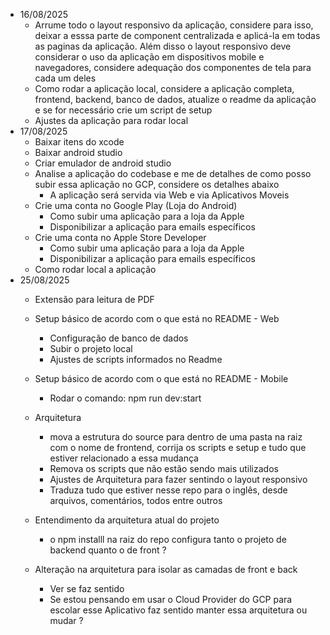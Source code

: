 - 16/08/2025
    - Arrume todo o layout responsivo da aplicação, considere para isso, deixar a esssa parte de component centralizada e aplicá-la em todas as paginas da aplicação. Além disso o layout responsivo deve considerar o uso da aplicação em dispositivos mobile e navegadores, considere adequação dos componentes de tela para cada um deles
    - Como rodar a aplicação local, considere a aplicação completa, frontend, backend, banco de dados, atualize o readme da aplicação e se for necessário crie um script de setup
    - Ajustes da aplicação para rodar local
- 17/08/2025
    - Baixar itens do xcode 
    - Baixar android studio 
    - Criar emulador de android studio 
    - Analise a aplicação do codebase e me de detalhes de como posso subir essa aplicação no GCP, considere os detalhes abaixo 
        - A aplicação será servida via Web e via Aplicativos Moveis 
    - Crie uma conta no Google Play (Loja do Android) 
        - Como subir uma aplicação para a loja da Apple
        - Disponibilizar a aplicação para emails específicos
    - Crie uma conta no Apple Store Developer 
        - Como subir uma aplicação para a loja da Apple
        - Disponibilizar a aplicação para emails específicos
    - Como rodar local a aplicação
- 25/08/2025
    - Extensão para leitura de PDF
    - Setup básico de acordo com o que está no README - Web
        - Configuração de banco de dados 
        - Subir o projeto local 
        - Ajustes de scripts informados no Readme
    - Setup básico de acordo com o que está no README - Mobile
        - Rodar o comando: npm run dev:start
    - Arquitetura 
        - mova a estrutura do source para dentro de uma pasta na raiz com o nome de frontend, corrija os scripts e setup e tudo que estiver relacionado a essa mudança
        - Remova os scripts que não estão sendo mais utilizados 
        - Ajustes de Arquitetura para fazer sentindo o layout responsivo 
        - Traduza tudo que estiver nesse repo para o inglês, desde arquivos, comentários, todos entre outros

    - Entendimento da arquitetura atual do projeto 
        - o npm installl na raiz do repo configura tanto o projeto de backend quanto o de front ?
    - Alteração na arquitetura para isolar as camadas de front e back 
        - Ver se faz sentido 
        - Se estou pensando em usar o Cloud Provider do GCP para escolar esse Aplicativo faz sentido manter essa arquitetura ou mudar ?